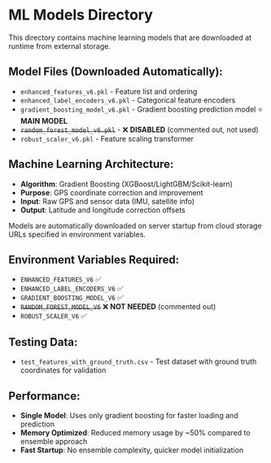# ML Models Directory

This directory contains machine learning models that are downloaded at runtime from external storage.

## Model Files (Downloaded Automatically):

-   `enhanced_features_v6.pkl` - Feature list and ordering
-   `enhanced_label_encoders_v6.pkl` - Categorical feature encoders
-   `gradient_boosting_model_v6.pkl` - Gradient boosting prediction model ⭐ **MAIN MODEL**
-   ~~`random_forest_model_v6.pkl`~~ - ❌ **DISABLED** (commented out, not used)
-   `robust_scaler_v6.pkl` - Feature scaling transformer

## Machine Learning Architecture:

-   **Algorithm**: Gradient Boosting (XGBoost/LightGBM/Scikit-learn)
-   **Purpose**: GPS coordinate correction and improvement
-   **Input**: Raw GPS and sensor data (IMU, satellite info)
-   **Output**: Latitude and longitude correction offsets

Models are automatically downloaded on server startup from cloud storage URLs specified in environment variables.

## Environment Variables Required:

-   `ENHANCED_FEATURES_V6` ✅
-   `ENHANCED_LABEL_ENCODERS_V6` ✅
-   `GRADIENT_BOOSTING_MODEL_V6` ✅
-   ~~`RANDOM_FOREST_MODEL_V6`~~ ❌ **NOT NEEDED** (commented out)
-   `ROBUST_SCALER_V6` ✅

## Testing Data:

-   `test_features_with_ground_truth.csv` - Test dataset with ground truth coordinates for validation

## Performance:

-   **Single Model**: Uses only gradient boosting for faster loading and prediction
-   **Memory Optimized**: Reduced memory usage by ~50% compared to ensemble approach
-   **Fast Startup**: No ensemble complexity, quicker model initialization
